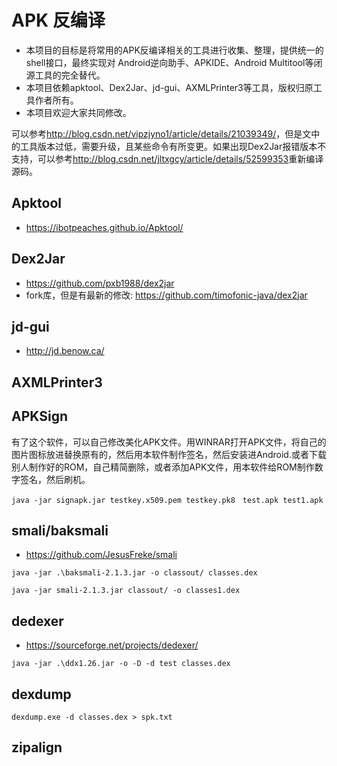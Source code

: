 # APK 反编译

* 本项目的目标是将常用的APK反编译相关的工具进行收集、整理，提供统一的shell接口，最终实现对 Android逆向助手、APKIDE、Android Multitool等闭源工具的完全替代。
* 本项目依赖apktool、Dex2Jar、jd-gui、AXMLPrinter3等工具，版权归原工具作者所有。
* 本项目欢迎大家共同修改。


可以参考<http://blog.csdn.net/vipzjyno1/article/details/21039349/>，但是文中的工具版本过低，需要升级，且某些命令有所变更。如果出现Dex2Jar报错版本不支持，可以参考<http://blog.csdn.net/jltxgcy/article/details/52599353>重新编译源码。

## Apktool

* <https://ibotpeaches.github.io/Apktool/>

## Dex2Jar

* <https://github.com/pxb1988/dex2jar>
* fork库，但是有最新的修改: <https://github.com/timofonic-java/dex2jar>

## jd-gui

* <http://jd.benow.ca/>

## AXMLPrinter3

## APKSign

有了这个软件，可以自己修改美化APK文件。用WINRAR打开APK文件，将自己的图片图标放进替换原有的，然后用本软件制作签名，然后安装进Android.或者下载别人制作好的ROM，自己精简删除，或者添加APK文件，用本软件给ROM制作数字签名，然后刷机。

`java -jar signapk.jar testkey.x509.pem testkey.pk8　test.apk test1.apk`

## smali/baksmali

* <https://github.com/JesusFreke/smali>

`java -jar .\baksmali-2.1.3.jar -o classout/ classes.dex`

`java -jar smali-2.1.3.jar classout/ -o classes1.dex`

## dedexer

* https://sourceforge.net/projects/dedexer/

`java -jar .\ddx1.26.jar -o -D -d test classes.dex`

## dexdump

`dexdump.exe -d classes.dex > spk.txt`

## zipalign

